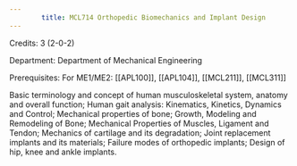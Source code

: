 ```yaml
---
        title: MCL714 Orthopedic Biomechanics and Implant Design
---
```

Credits: 3 (2-0-2)

Department: Department of Mechanical Engineering

Prerequisites: For ME1/ME2: [[APL100]], [[APL104]], [[MCL211]], [[MCL311]]

Basic terminology and concept of human musculoskeletal system, anatomy and overall function; Human gait analysis: Kinematics, Kinetics, Dynamics and Control; Mechanical properties of bone; Growth, Modeling and Remodeling of Bone; Mechanical Properties of Muscles, Ligament and Tendon; Mechanics of cartilage and its degradation; Joint replacement implants and its materials; Failure modes of orthopedic implants; Design of hip, knee and ankle implants.